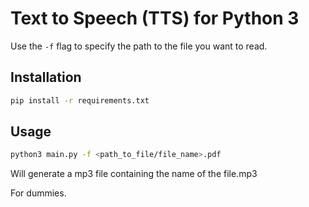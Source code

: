 # Text to Speech (TTS) for Python 3

Use the `-f` flag to specify the path to the file you want to read.

## Installation

```bash
pip install -r requirements.txt
```

## Usage

```bash
python3 main.py -f <path_to_file/file_name>.pdf
```

Will generate a mp3 file containing the name of the file.mp3

For dummies.
